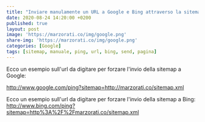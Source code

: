 ```yaml
---
title: "Inviare manulamente un URL a Google e Bing attraverso la sitemap"
date: 2020-08-24 14:20:00 +0200
published: true
layout: post
image: 'https://marzorati.co/img/google.png'
share-img: 'https://marzorati.co/img/google.png'
categories: [Google]
tags: [sitemap, manuale, ping, url, bing, send, pagina]
---
```

Ecco un esempio sull'url da digitare per forzare l'invio della sitemap a Google:   

http://www.google.com/ping?sitemap=http://marzorati.co/sitemap.xml

Ecco un esempio sull'url da digitare per forzare l'invio della sitemap a Bing:   
http://www.bing.com/ping?sitemap=http%3A%2F%2Fmarzorati.co/sitemap.xml